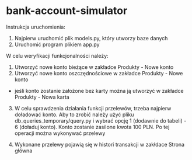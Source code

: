 # bank-account-simulator

Instrukcja uruchomienia: 

1. Najpierw uruchomić plik models.py, który utworzy baze danych
2. Uruchomić program plikiem app.py 

W celu weryfikacji funkcjonalności należy:
1. Utworzyć nowe konto bieżące w zakładce Produkty - Nowe konto
2. Utworzyć nowe konto oszczędnościowe w zakładce Produkty - Nowe konto
+ jeśli konto zostanie założone bez karty można ją utworzyć w zakładce Produkty - Nowa karta

3. W celu sprawdzenia działania funkcji przelewów, trzeba najpierw doładować konto.
Aby to zrobić należy użyć pliku db_queries_temporary/query.py i wybrać opcję 
1 (dodawnie do tabeli) - 6 (doładuj konto). 
Konto zostanie zasilone kwota 100 PLN. 
Po tej operacji można wykonywać przelewy

4. Wykonane przelewy pojawią się w histori transakcji w zakłdace Strona główna
